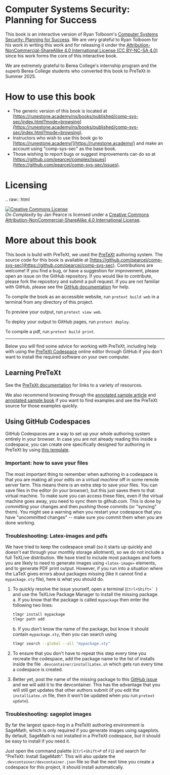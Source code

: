 Computer Systems Security: Planning for Success
===============================================

This book is an interactive version of Ryan Tolboom's [Computer Systems Security: Planning for Success](https://web.njit.edu/~rt494/security/). We are very grateful to Ryan Tolboom for his work in writing this work and for releasing it under the
[Attribution-NonCommercial-ShareAlike 4.0 International License (CC BY-NC-SA 4.0)](http://creativecommons.org/licenses/by-nc-sa/4.0)
since his work forms the core of this interactive book.

We are extremely grateful to Berea College's internship program and the superb Berea College students who converted this book to PreTeXt in Summer 2025.

How to use this book
====================

- The generic version of this book is located at [https://runestone.academy/ns/books/published/comp-sys-sec/index.html?mode=browsing](https://runestone.academy/ns/books/published/comp-sys-sec/index.html?mode=browsing).
- Instructors who wish to use this book go to [https://runestone.academy/](https://runestone.academy/) and make an account using "comp-sys-sec" as the base book.
- Those wishing to report bugs or suggest improvements can do so at [https://github.com/pearcej/complex/issues](https://github.com/pearcej/comp-sys-sec/issues).

Licensing
=========

.. raw:: html

  <a rel="license" href="http://creativecommons.org/licenses/by-nc-sa/4.0/">
  <img alt="Creative Commons License" style="border-width:0"
  src="https://i.creativecommons.org/l/by-nc-sa/4.0/88x31.png" /></a><br />
  <span xmlns:dct="http://purl.org/dc/terms/" property="dct:title"><em>
  On Complexity</em></span> by Jan Pearce is licensed under a <a rel="license"
  href="http://creativecommons.org/licenses/by-nc-sa/4.0/">
  Creative Commons Attribution-NonCommercial-ShareAlike 4.0 International License</a>.


More about this book
====================

This book is build with PreTeXt, we used the [PreTeXt](https://pretextbook.org/) authoring system.  The source code for this book is available at [https://github.com/pearcej/comp-sys-sec](https://github.com/pearcej/comp-sys-sec). Contributions are welcome!  If you find a bug, or have a suggestion for improvement, please open an issue on the GitHub repository.
If you would like to contribute, please fork the repository and submit a pull request.  If you are not familiar with GitHub, please see the [GitHub documentation](https://docs.github.com/en/get-started/quickstart) for help.

To compile the book as an accessible website, run `pretext build web` in a terminal from any directory of this project.

To preview your output, run `pretext view web`.

To deploy your output to GitHub pages, run `pretext deploy`.

To compile a pdf, run `pretext build print`.

---

Below you will find some advice for working with PreTeXt, including help with using the [PreTeXt Codespace](https://github.com/PreTeXtBook/pretext-codespace) online editor through GitHub if you don't want to install the required software on your own computer.


## Learning PreTeXt

See the [PreTeXt documentation](https://pretextbook.org/documentation.html) for links to a variety of resources.

We also recommend browsing through the [annotated sample article](https://pretextbook.org/examples/sample-article/annotated) and [annotated sample book](https://pretextbook.org/examples/sample-book/annotated/) if you want to find examples and see the PreTeXt source for those examples quickly.

## Using GitHub Codespaces

GitHub Codespaces are a way to set up your whole authoring system entirely in your browser.  In case you are not already reading this inside a codespace, you can create one specifically designed for authoring in PreTeXt by using [this template](https://github.com/PreTeXtBook/pretext-codespace).

### Important: how to save your files

The most important thing to remember when authoring in a codespace is that you are making all your edits on a *virtual machine* off in some remote server farm.  This means there is an extra step to save your files.  You can save files in the editor (in your browser), but this just saves them to that virtual machine.  To make sure you can access these files, even if the virtual machine goes away, you need to sync them to github.com.  This is done by *committing* your changes and then *pushing* those commits (or "syncing" them).  You might see a warning when you restart your codespace that you have "uncommitted changes" -- make sure you commit them when you are done working.

### Troubleshooting: Latex-images and pdfs

We have tried to keep the codespace small (so it starts up quickly and doesn't eat through your monthly storage allotment), so we do not include a full TeXLive distribution.  We have tried to include most packages and fonts you are likely to need to generate images using `<latex-image>` elements, and to generate PDF print output.  However, if you run into a situation where the LaTeX gives errors about packages missing (like it cannot find a `mypackage.sty` file), here is what you should do.

1. To quickly resolve the issue yourself, open a terminal (``Ctrl+Shift+` ``) and use the TeXLive Package Manager to install the missing package.  
    a. If you know that the package is called `mypackage` then enter the following two lines:

    ```bash
    tlmgr install mypackage
    tlmgr path add
    ```
    b. If you don't know the name of the package, but know it should contain `mypackage.sty`, then you can search using

    ```bash
    tlmgr search --global --all "mypackage.sty"
    ```

2. To ensure that you don't have to repeat this step every time you recreate the codespace, add the package name to the list of installs inside the file `.devcontainer/installLatex.sh` which gets run every time a codespace is created.

3. Better yet, post the name of the missing package to this [GitHub issue](https://github.com/PreTeXtBook/pretext-codespace/issues/21) and we will add it to the devcontainer.  This has the advantage that you will still get updates that other authors submit (if you edit the `installLatex.sh` file, then it won't be updated when you run `pretext update`).

### Troubleshooting: sageplot images

By far the largest space-hog in a PreTeXt authoring environment is SageMath, which is only required if you generate images using sageplots.  By default, SageMath is not installed in a PreTeXt codespace, but it should be easy to install if you need it.  

Just open the command palette (`Ctrl+Shift+P` of `F1`) and search for "PreTeXt: Install SageMath".  This will also update the `.devcontainer/devcontainer.json` file so that the next time you create a codespace for this project, it should install automatically.